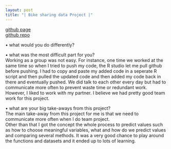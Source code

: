 ```yaml
---
layout: post
title: "| Bike sharing data Project |"
---
```


[github page](https://sjung7nc.github.io/group13-project2/)  
[github repo](https://github.com/sjung7nc/group13-project2)  


• what would you do differently?  

• what was the most difficult part for you?  
Working as a group was not easy. For instance, one time we worked at the same time so when I tried to push my code, the R studio let me pull github before pushing. 
I had to copy and paste my added code in a seperate R script and then pulled the updated code and then added my code back in there and eventually pushed. 
We did talk to each other every day but had to communicate more often to prevent waste time or redundant work.  
However, I liked to work with my partner. I believe we had pretty good team work for this project.

• what are your big take-aways from this project?  
The main take-away from this project for me is that we need to communicate more often when I do team project.  
Other than that I got the concept the whole process to predict values such as how to choose meaningful variables, what and how do we predict values and comparing several methods. 
It was a very good chance to play around the functions and datasets and it ended up to lots of learning.
